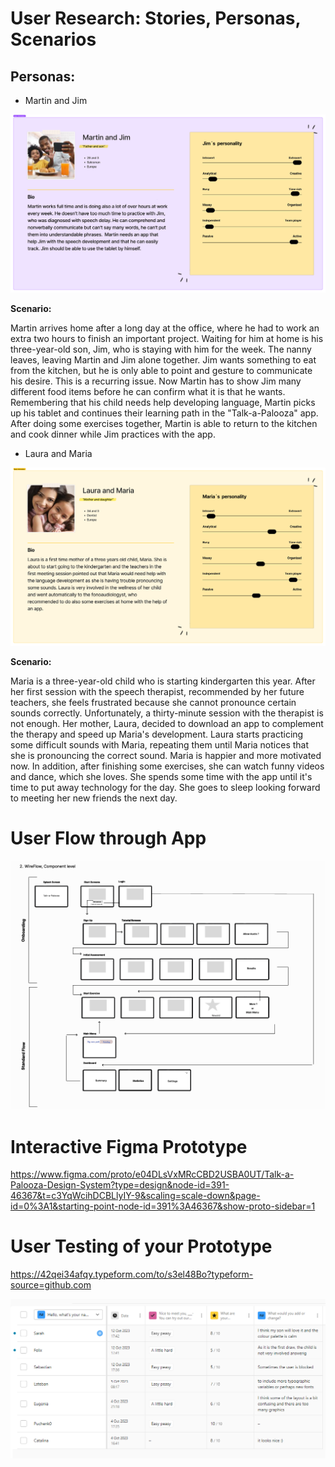 # User Research: Stories, Personas, Scenarios

## Personas:

* Martin and Jim
  
![Image text](Personas_Martin.png)

**Scenario:**

Martin arrives home after a long day at the office, where he had to work an extra two hours to finish an important project. Waiting for him at home is his three-year-old son, Jim, who is staying with him for the week.
The nanny leaves, leaving Martin and Jim alone together. Jim wants something to eat from the kitchen, but he is only able to point and gesture to communicate his desire. 
This is a recurring issue. Now Martin has to show Jim many different food items before he can confirm what it is that he wants. 
Remembering that his child needs help developing language, Martin picks up his tablet and continues their learning path in the "Talk-a-Palooza" app. After doing some exercises together, Martin is able to return to the kitchen and cook dinner while Jim practices with the app.



* Laura and Maria 

![Image text](Personas.png)

**Scenario:**

Maria is a three-year-old child who is starting kindergarten this year. After her first session with the speech therapist, recommended by her future teachers, she feels frustrated because she cannot pronounce certain sounds correctly. 
Unfortunately, a thirty-minute session with the therapist is not enough. Her mother, Laura, decided to download an app to complement the therapy and speed up Maria's development.
Laura starts practicing some difficult sounds with Maria, repeating them until Maria notices that she is pronouncing the correct sound. Maria is happier and more motivated now. 
In addition, after finishing some exercises, she can watch funny videos and dance, which she loves. She spends some time with the app until it's time to put away technology for the day. 
She goes to sleep looking forward to meeting her new friends the next day.


# User Flow through App

![Image text](WireFlow.PNG)

# Interactive Figma Prototype

https://www.figma.com/proto/e04DLsVxMRcCBD2USBA0UT/Talk-a-Palooza-Design-System?type=design&node-id=391-46367&t=c3YqWcihDCBLlyIY-9&scaling=scale-down&page-id=0%3A1&starting-point-node-id=391%3A46367&show-proto-sidebar=1

# User Testing of your Prototype
https://42qei34afqy.typeform.com/to/s3el48Bo?typeform-source=github.com

![Image text](TestResponse.PNG)


